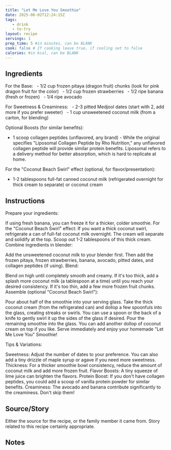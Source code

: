 ```yaml
---
title: "Let Me Love You Smoothie"
date: 2025-06-02T12:24:15Z
tags:
   - drink
   - to-try
layout: recipe
servings: 1
prep_time: 5 #in minutes, can be BLANK
cook: false # If cooking leave true, if cooling set to false
calories: #in kcal, can be BLANK
---
```


## Ingredients

For the Base:
  - 1/2 cup frozen pitaya (dragon fruit) chunks (look for pink dragon fruit for the color)
  - 1/2 cup frozen strawberries
  - 1/2 ripe banana (fresh or frozen)
  - 1/4 ripe avocado

For Sweetness & Creaminess:
  - 2-3 pitted Medjool dates (start with 2, add more if you prefer sweeter)
  - 1 cup unsweetened coconut milk (from a carton, for blending)

Optional Boosts (for similar benefits):
- 1 scoop collagen peptides (unflavored, any brand) - While the original specifies "Liposomal Collagen Peptide by Rho Nutrition," any unflavored collagen peptide will provide similar protein benefits. Liposomal refers to a delivery method for better absorption, which is hard to replicate at home.

For the "Coconut Beach Swirl" effect (optional, for flavor/presentation):
- 1-2 tablespoons full-fat canned coconut milk (refrigerated overnight for thick cream to separate) or coconut cream

## Instructions

Prepare your ingredients:

If using fresh banana, you can freeze it for a thicker, colder smoothie.
For the "Coconut Beach Swirl" effect: If you want a thick coconut swirl, refrigerate a can of full-fat coconut milk overnight. The cream will separate and solidify at the top. Scoop out 1-2 tablespoons of this thick cream.
Combine ingredients in blender:

Add the unsweetened coconut milk to your blender first.
Then add the frozen pitaya, frozen strawberries, banana, avocado, pitted dates, and collagen peptides (if using).
Blend:

Blend on high until completely smooth and creamy. If it's too thick, add a splash more coconut milk (a tablespoon at a time) until you reach your desired consistency. If it's too thin, add a few more frozen fruit chunks.
Assemble (optional "Coconut Beach Swirl"):

Pour about half of the smoothie into your serving glass.
Take the thick coconut cream (from the refrigerated can) and dollop a few spoonfuls into the glass, creating streaks or swirls. You can use a spoon or the back of a knife to gently swirl it up the sides of the glass if desired.
Pour the remaining smoothie into the glass.
You can add another dollop of coconut cream on top if you like.
Serve immediately and enjoy your homemade "Let Me Love You" Smoothie!

Tips & Variations:

Sweetness: Adjust the number of dates to your preference. You can also add a tiny drizzle of maple syrup or agave if you need more sweetness.
Thickness: For a thicker smoothie bowl consistency, reduce the amount of coconut milk and add more frozen fruit.
Flavor Boosts: A tiny squeeze of lime juice can brighten the flavors.
Protein Boost: If you don't have collagen peptides, you could add a scoop of vanilla protein powder for similar benefits.
Creaminess: The avocado and banana contribute significantly to the creaminess. Don't skip them!

## Source/Story

Either the source for the recipe, or the family member it came from.  Story related to this recipe certainly appropriate.

## Notes

[^1]: Details